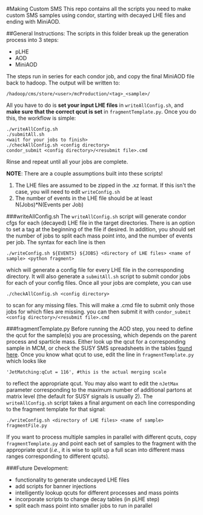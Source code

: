 #Making Custom SMS
This repo contains all the scripts you need to make custom SMS samples using condor, starting with decayed LHE files and ending with MiniAOD.

##General Instructions:
The scripts in this folder break up the generation process into 3 steps:
- pLHE
- AOD
- MiniAOD

The steps run in series for each condor job, and copy the final MiniAOD file back to hadoop. The output will be written to:
```
/hadoop/cms/store/<user>/mcProduction/<tag>_<sample>/
```
All you have to do is **set your input LHE files** in `writeAllConfig.sh`, and **make sure that the correct qcut is set** in `fragmentTemplate.py`. Once you do this, the workflow is simple:
```
./writeAllConfig.sh
./submitAll.sh
<wait for your jobs to finish>
./checkAllConfig.sh <config directory>
condor_submit <config directory>/<resubmit file>.cmd
```
Rinse and repeat until all your jobs are complete.

**NOTE**: There are a couple assumptions built into these scripts!

1. The LHE files are assumed to be zipped in the .xz format. If this isn't the case, you will need to edit `writeConfig.sh`
2. The number of events in the LHE file should be at least N(Jobs)*N(Events per Job)

###writeAllConfig.sh
The `writeAllConfig.sh` script will generate condor cfgs for each (decayed) LHE file in the target directories. There is an option to set a tag at the beginning of the file if desired. In addition, you should set the number of jobs to split each mass point into, and the number of events per job. The syntax for each line is then
```
./writeConfig.sh ${EVENTS} ${JOBS} <directory of LHE files> <name of sample> <python fragment>
```
which will generate a config file for every LHE file in the corresponding directory. It will also generate a `submitAll.sh` script to submit condor jobs for each of your config files. Once all your jobs are complete, you can use
```
./checkAllConfig.sh <config directory>
```
to scan for any missing files. This will make a .cmd file to submit only those jobs for which files are missing. you can then submit it with `condor_submit <config directory>/<resubmit file>.cmd`

###fragmentTemplate.py
Before running the AOD step, you need to define the qcut for the sample(s) you are processing, which depends on the parent process and sparticle mass. Either look up the qcut for a corresponding sample in MCM, or check the SUSY SMS spreadsheets in the tables [found here](https://docs.google.com/spreadsheets/d/1fsHXGf6s7sIm_8PWaoVermlN1Q9mEtCM-1mTxqz4X7k/). Once you know what qcut to use, edit the line in `fragmentTemplate.py` which looks like
```
'JetMatching:qCut = 116', #this is the actual merging scale
```
to reflect the appropriate qcut. You may also want to edit the `nJetMax` parameter corresponding to the maximum number of additional partons at matrix level (the default for SUSY signals is usually 2). The `writeAllConfig.sh` script takes a final argument on each line corresponding to the fragment template for that signal:
```
./writeConfig.sh <directory of LHE files> <name of sample> fragmentFile.py
```
If you want to process multiple samples in parallel with different qcuts, copy `fragmentTemplate.py` and point each set of samples to the fragment with the appropriate qcut (*i.e.*, it is wise to split up a full scan into different mass ranges corresponding to different qcuts).

###Future Development:
- functionality to generate undecayed LHE files
- add scripts for banner injections
- intelligently lookup qcuts for different processes and mass points
- incorporate scripts to change decay tables (in pLHE step)
- split each mass point into smaller jobs to run in parallel
